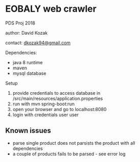 # EOBALY web crawler

PDS Proj 2018

author: David Kozak

contact: dkozak94@gmail.com

Dependencies:
* java 8 runtime
* maven
* mysql database

Setup
1) provide credentials to access database in /src/main/resources/application.properties
2) run with mvn  spring-boot:run
3) open your browser and go to localhost:8080
4) login with credentials user user
    
## Known issues
* parse single product does not parsists the product with all dependencies
* a couple of products fails to be parsed - see error log     